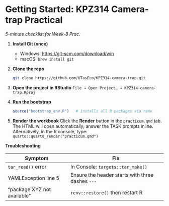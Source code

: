 # Getting Started: KPZ314 Camera-trap Practical

*5-minute checklist for Week-8 Prac.*

1. **Install Git (once)**  
   * Windows: <https://git-scm.com/download/win>  
   * macOS: `brew install git`

2. **Clone the repo**

   ```bash
   git clone https://github.com/UTasEco/KPZ314-camera-trap.git
   ````

3. **Open the project in RStudio**
   `File → Open Project… → KPZ314-camera-trap.Rproj`

4. **Run the bootstrap**

   ```r
   source("bootstrap_env.R")   # installs all R packages via renv
   ```

5. **Render the workbook**
   Click the **Render** button in the `practicum.qmd` tab.
   The HTML will open automatically; answer the TASK prompts inline.
   Alternatively, in the R console, type: `quarto::quarto_render("practicum.qmd")`

**Troubleshooting**

| Symptom                     | Fix                                              |
| --------------------------- | ------------------------------------------------ |
| `tar_read()` error          | In Console: `targets::tar_make()`                |
| YAMLException line 5        | Ensure the header starts with three dashes `---` |
| “package XYZ not available” | `renv::restore()` then restart R                 |

